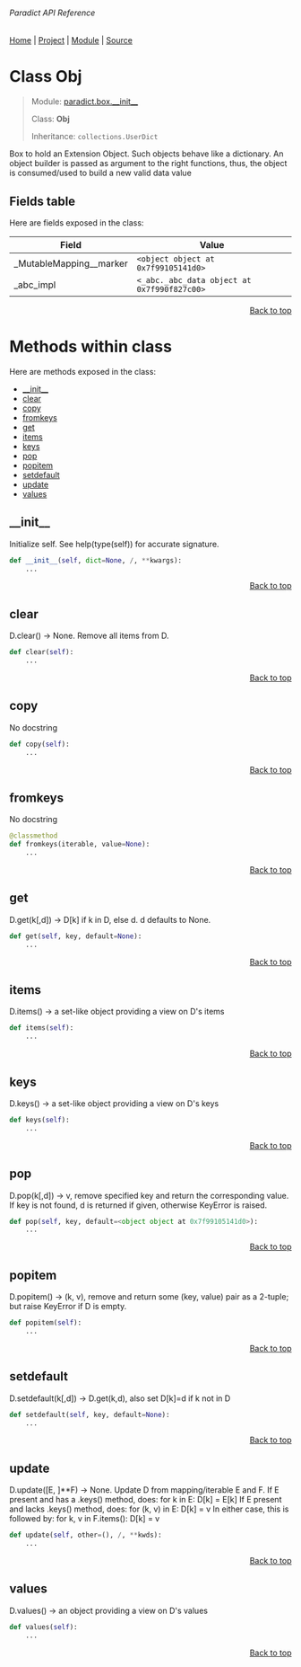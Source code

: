 ###### Paradict API Reference
[Home](/docs/api/README.md) | [Project](/README.md) | [Module](/docs/api/modules/paradict/box/__init__/README.md) | [Source](/src/paradict/box/__init__.py)

# Class Obj
> Module: [paradict.box.\_\_init\_\_](/docs/api/modules/paradict/box/__init__/README.md)
>
> Class: **Obj**
>
> Inheritance: `collections.UserDict`

Box to hold an Extension Object. Such objects behave like a dictionary.
An object builder is passed as argument to the right functions, thus,
the object is consumed/used to build a new valid data value

## Fields table
Here are fields exposed in the class:

| Field | Value |
| --- | --- |
| \_MutableMapping\_\_marker | `<object object at 0x7f99105141d0>` |
| \_abc\_impl | `<_abc._abc_data object at 0x7f990f827c00>` |

<p align="right"><a href="#paradict-api-reference">Back to top</a></p>

# Methods within class
Here are methods exposed in the class:
- [\_\_init\_\_](#__init__)
- [clear](#clear)
- [copy](#copy)
- [fromkeys](#fromkeys)
- [get](#get)
- [items](#items)
- [keys](#keys)
- [pop](#pop)
- [popitem](#popitem)
- [setdefault](#setdefault)
- [update](#update)
- [values](#values)

## \_\_init\_\_
Initialize self.  See help(type(self)) for accurate signature.

```python
def __init__(self, dict=None, /, **kwargs):
    ...
```

<p align="right"><a href="#paradict-api-reference">Back to top</a></p>

## clear
D.clear() -> None.  Remove all items from D.

```python
def clear(self):
    ...
```

<p align="right"><a href="#paradict-api-reference">Back to top</a></p>

## copy
No docstring

```python
def copy(self):
    ...
```

<p align="right"><a href="#paradict-api-reference">Back to top</a></p>

## fromkeys
No docstring

```python
@classmethod
def fromkeys(iterable, value=None):
    ...
```

<p align="right"><a href="#paradict-api-reference">Back to top</a></p>

## get
D.get(k[,d]) -> D[k] if k in D, else d.  d defaults to None.

```python
def get(self, key, default=None):
    ...
```

<p align="right"><a href="#paradict-api-reference">Back to top</a></p>

## items
D.items() -> a set-like object providing a view on D's items

```python
def items(self):
    ...
```

<p align="right"><a href="#paradict-api-reference">Back to top</a></p>

## keys
D.keys() -> a set-like object providing a view on D's keys

```python
def keys(self):
    ...
```

<p align="right"><a href="#paradict-api-reference">Back to top</a></p>

## pop
D.pop(k[,d]) -> v, remove specified key and return the corresponding value.
If key is not found, d is returned if given, otherwise KeyError is raised.

```python
def pop(self, key, default=<object object at 0x7f99105141d0>):
    ...
```

<p align="right"><a href="#paradict-api-reference">Back to top</a></p>

## popitem
D.popitem() -> (k, v), remove and return some (key, value) pair
as a 2-tuple; but raise KeyError if D is empty.

```python
def popitem(self):
    ...
```

<p align="right"><a href="#paradict-api-reference">Back to top</a></p>

## setdefault
D.setdefault(k[,d]) -> D.get(k,d), also set D[k]=d if k not in D

```python
def setdefault(self, key, default=None):
    ...
```

<p align="right"><a href="#paradict-api-reference">Back to top</a></p>

## update
D.update([E, ]**F) -> None.  Update D from mapping/iterable E and F.
If E present and has a .keys() method, does:     for k in E: D[k] = E[k]
If E present and lacks .keys() method, does:     for (k, v) in E: D[k] = v
In either case, this is followed by: for k, v in F.items(): D[k] = v

```python
def update(self, other=(), /, **kwds):
    ...
```

<p align="right"><a href="#paradict-api-reference">Back to top</a></p>

## values
D.values() -> an object providing a view on D's values

```python
def values(self):
    ...
```

<p align="right"><a href="#paradict-api-reference">Back to top</a></p>
